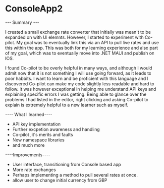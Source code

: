 # ConsoleApp2


 --- Summary --- 

I created a small exchange rate converter that initially was mean't to be expanded on with UI elemnts. However, I started to experiment with Co-pilot. My goal was to eventually link this via an API to pull live rates and use this within the app. This was both for my learning experience and also part of my goal, which was to eventually move into .NET MAUI and publish on IOS.

I found Co-pilot to be overly helpful in many ways, and although I would admit now that it is not something I will use going forward, as it leads to poor habbits. I want to learn and be proficient with this language and I discovered Co-pilot can make my code slightly less readable and hard to follow. It was however exceptional in helping me understand API keys and explaining specific errors I was getting. Being able to glance over the problems I had listed in the editor, right clicking and asking Co-pilot to explain is extremely helpful to a new learner such as myself.

---- What I learned----
* API key implementation
* Further excpetion awareness and handling
* Co-pilot ,it's merits and faults
* New namespace libraries
* and much more


 ----Improvements----
 * User interface, transitioning from Console based app
 * More rate exchanges
 * Perhaps implementing a method to pull several rates at once.
 * allow user to change initial currency from GBP

 
